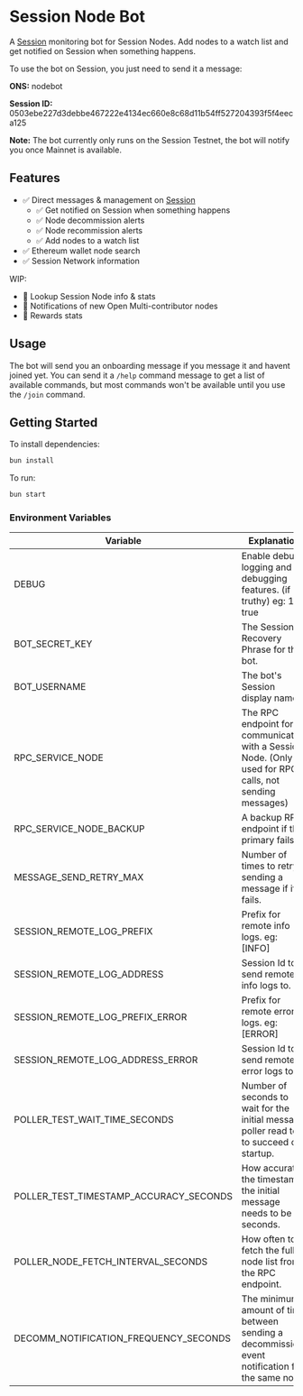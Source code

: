 # Session Node Bot

A [Session](https://getsession.org) monitoring bot for Session Nodes. Add nodes to a watch list and get notified on Session when something happens.

To use the bot on Session, you just need to send it a message:

**ONS:** nodebot

**Session ID:** 0503ebe227d3debbe467222e4134ec660e8c68d11b54ff527204393f5f4eeca125

**Note:** The bot currently only runs on the Session Testnet, the bot will notify you once Mainnet is available.

## Features

- ✅ Direct messages & management on [Session](https://getsession.org) 
  - ✅ Get notified on Session when something happens
  - ✅ Node decommission alerts
  - ✅ Node recommission alerts
  - ✅ Add nodes to a watch list
- ✅ Ethereum wallet node search
- ✅ Session Network information

WIP: 

- 🔳 Lookup Session Node info & stats
- 🔳 Notifications of new Open Multi-contributor nodes
- 🔳 Rewards stats

## Usage

The bot will send you an onboarding message if you message it and havent joined yet. You can send it a `/help` command message to get a list of available commands, but most commands won't be available until you use the `/join` command.

## Getting Started

To install dependencies:

```bash
bun install
```

To run:

```bash
bun start
```

### Environment Variables

| Variable                               | Explanation                                                                                             |
|----------------------------------------|---------------------------------------------------------------------------------------------------------|
| DEBUG                                  | Enable debug logging and debugging features. (if truthy) eg: 1 or true                                  |
| BOT_SECRET_KEY                         | The Session Recovery Phrase for the bot.                                                                |
| BOT_USERNAME                           | The bot's Session display name.                                                                         |
| RPC_SERVICE_NODE                       | The RPC endpoint for communicating with a Session Node. (Only used for RPC calls, not sending messages) |
| RPC_SERVICE_NODE_BACKUP                | A backup RPC endpoint if the primary fails.                                                             |
| MESSAGE_SEND_RETRY_MAX                 | Number of times to retry sending a message if if it fails.                                              |
| SESSION_REMOTE_LOG_PREFIX              | Prefix for remote info logs. eg: \[INFO\]                                                               |
| SESSION_REMOTE_LOG_ADDRESS             | Session Id to send remote info logs to.                                                                 |
| SESSION_REMOTE_LOG_PREFIX_ERROR        | Prefix for remote error logs. eg: \[ERROR\]                                                             |
| SESSION_REMOTE_LOG_ADDRESS_ERROR       | Session Id to send remote error logs to.                                                                |
| POLLER_TEST_WAIT_TIME_SECONDS          | Number of seconds to wait for the initial message poller read test to succeed on startup.               |
| POLLER_TEST_TIMESTAMP_ACCURACY_SECONDS | How accurate the timestamp the initial message needs to be in seconds.                                  |
| POLLER_NODE_FETCH_INTERVAL_SECONDS     | How often to fetch the full node list from the RPC endpoint.                                            |
| DECOMM_NOTIFICATION_FREQUENCY_SECONDS  | The minimum amount of time between sending a decommission event notification for the same node.         |
